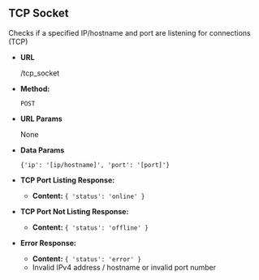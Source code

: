 **TCP Socket**
----
   Checks if a specified IP/hostname and port are listening for connections (TCP)

* **URL**

  /tcp_socket

* **Method:**

  `POST`
  
*  **URL Params**

   None

* **Data Params**

  `{'ip': '[ip/hostname]', 'port': '[port]'}`

* **TCP Port Listing Response:**

  * **Content:** `{ 'status': 'online' }`
 
* **TCP Port Not Listing Response:**

  * **Content:** `{ 'status': 'offline' }`
  
* **Error Response:**

  * **Content:** `{ 'status': 'error' }`
  * Invalid IPv4 address / hostname or invalid port number
